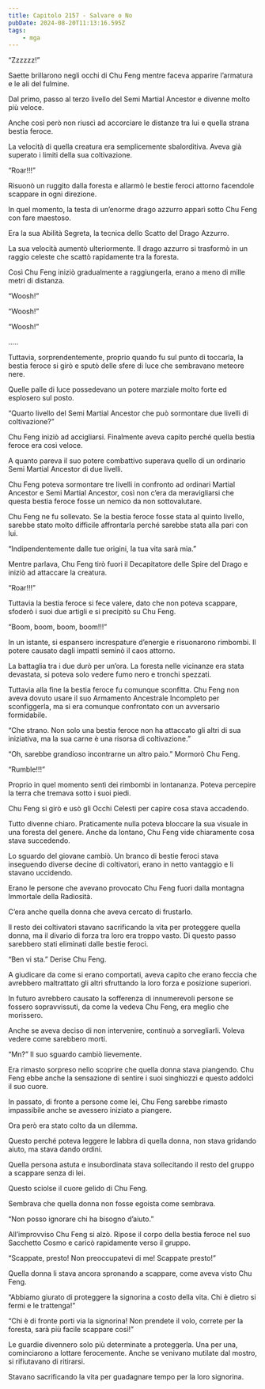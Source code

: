 ```yaml
---
title: Capitolo 2157 - Salvare o No
pubDate: 2024-08-20T11:13:16.595Z
tags:
    - mga
---
```



“Zzzzzz!”


Saette brillarono negli occhi di Chu Feng mentre faceva apparire l’armatura e le ali del fulmine.


Dal primo, passo al terzo livello del Semi Martial Ancestor e divenne molto più veloce.


Anche così però non riuscì ad accorciare le distanze tra lui e quella strana bestia feroce.


La velocità di quella creatura era semplicemente sbalorditiva. Aveva già superato i limiti della sua coltivazione.


“Roar!!!”


Risuonò un ruggito dalla foresta e allarmò le bestie feroci attorno facendole scappare in ogni direzione.


In quel momento, la testa di un’enorme drago azzurro apparì sotto Chu Feng con fare maestoso.


Era la sua Abilità Segreta, la tecnica dello Scatto del Drago Azzurro.


La sua velocità aumentò ulteriormente. Il drago azzurro si trasformò in un raggio celeste che scattò rapidamente tra la foresta.


Così Chu Feng iniziò gradualmente a raggiungerla, erano a meno di mille metri di distanza.


“Woosh!”

“Woosh!”


“Woosh!”


…..


Tuttavia, sorprendentemente, proprio quando fu sul punto di toccarla, la bestia feroce si girò e sputò delle sfere di luce che sembravano meteore nere.


Quelle palle di luce possedevano un potere marziale molto forte ed esplosero sul posto.


“Quarto livello del Semi Martial Ancestor che può sormontare due livelli di coltivazione?”


Chu Feng iniziò ad accigliarsi. Finalmente aveva capito perché quella bestia feroce era così veloce.


A quanto pareva il suo potere combattivo superava quello di un ordinario Semi Martial Ancestor di due livelli.


Chu Feng poteva sormontare tre livelli in confronto ad ordinari Martial Ancestor e Semi Martial Ancestor, così non c’era da meravigliarsi che questa bestia feroce fosse un nemico da non sottovalutare.


Chu Feng ne fu sollevato. Se la bestia feroce fosse stata al quinto livello, sarebbe stato molto difficile affrontarla perché sarebbe stata alla pari con lui.


“Indipendentemente dalle tue origini, la tua vita sarà mia.”


Mentre parlava, Chu Feng tirò fuori il Decapitatore delle Spire del Drago e iniziò ad attaccare la creatura.

“Roar!!!”


Tuttavia la bestia feroce si fece valere, dato che non poteva scappare, sfoderò i suoi due artigli e si precipitò su Chu Feng.


“Boom, boom, boom, boom!!!”


In un istante, si espansero increspature d’energie e risuonarono rimbombi. Il potere causato dagli impatti seminò il caos attorno.

La battaglia tra i due durò per un’ora. La foresta nelle vicinanze era stata devastata, si poteva solo vedere fumo nero e tronchi spezzati.


Tuttavia alla fine la bestia feroce fu comunque sconfitta. Chu Feng non aveva dovuto usare il suo Armamento Ancestrale Incompleto per sconfiggerla, ma si era comunque confrontato con un avversario formidabile.

“Che strano. Non solo una bestia feroce non ha attaccato gli altri di sua iniziativa, ma la sua carne è una risorsa di coltivazione.”

“Oh, sarebbe grandioso incontrarne un altro paio.” Mormorò Chu Feng.

“Rumble!!!”


Proprio in quel momento sentì dei rimbombi in lontananza. Poteva percepire la terra che tremava sotto i suoi piedi.

Chu Feng si girò e usò gli Occhi Celesti per capire cosa stava accadendo.


Tutto divenne chiaro. Praticamente nulla poteva bloccare la sua visuale in una foresta del genere. Anche da lontano, Chu Feng vide chiaramente cosa stava succedendo.


Lo sguardo del giovane cambiò. Un branco di bestie feroci stava inseguendo diverse decine di coltivatori, erano in netto vantaggio e li stavano uccidendo.


Erano le persone che avevano provocato Chu Feng fuori dalla montagna Immortale della Radiosità.


C’era anche quella donna che aveva cercato di frustarlo.


Il resto dei coltivatori stavano sacrificando la vita per proteggere quella donna, ma il divario di forza tra loro era troppo vasto. Di questo passo sarebbero stati eliminati dalle bestie feroci.


“Ben vi sta.” Derise Chu Feng.


A giudicare da come si erano comportati, aveva capito che erano feccia che avrebbero maltrattato gli altri sfruttando la loro forza e posizione superiori.


In futuro avrebbero causato la sofferenza di innumerevoli persone se fossero sopravvissuti, da come la vedeva Chu Feng, era meglio che morissero.


Anche se aveva deciso di non intervenire, continuò a sorvegliarli. Voleva vedere come sarebbero morti.


“Mn?” Il suo sguardo cambiò lievemente.


Era rimasto sorpreso nello scoprire che quella donna stava piangendo. Chu Feng ebbe anche la sensazione di sentire i suoi singhiozzi e questo addolcì il suo cuore.


In passato, di fronte a persone come lei, Chu Feng sarebbe rimasto impassibile anche se avessero iniziato a piangere.


Ora però era stato colto da un dilemma.


Questo perché poteva leggere le labbra di quella donna, non stava gridando aiuto, ma stava dando ordini.

Quella persona astuta e insubordinata stava sollecitando il resto del gruppo a scappare senza di lei.


Questo sciolse il cuore gelido di Chu Feng.


Sembrava che quella donna non fosse egoista come sembrava.


“Non posso ignorare chi ha bisogno d’aiuto.”


All’improvviso Chu Feng si alzò. Ripose il corpo della bestia feroce nel suo Sacchetto Cosmo e caricò rapidamente verso il gruppo.

“Scappate, presto! Non preoccupatevi di me! Scappate presto!”


Quella donna li stava ancora spronando a scappare, come aveva visto Chu Feng.


“Abbiamo giurato di proteggere la signorina a costo della vita. Chi è dietro si fermi e le trattenga!”


“Chi è di fronte porti via la signorina! Non prendete il volo, correte per la foresta, sarà più facile scappare così!”


Le guardie divennero solo più determinate a proteggerla. Una per una, cominciarono a lottare ferocemente. Anche se venivano mutilate dal mostro, si rifiutavano di ritirarsi.


Stavano sacrificando la vita per guadagnare tempo per la loro signorina.

